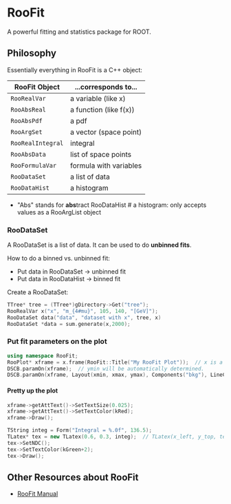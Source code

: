 # RooFit

A powerful fitting and statistics package for ROOT.

## Philosophy

Essentially everything in RooFit is a C++ object:

| **RooFit Object** | **...corresponds to...** |
|-------------------|--------------------------|
| `RooRealVar` |      a variable (like x) |
| `RooAbsReal` |      a function (like f(x)) |
| `RooAbsPdf` |       a pdf |
| `RooArgSet` |       a vector (space point) |
| `RooRealIntegral` | integral |
| `RooAbsData` |      list of space points |
| `RooFormulaVar` |   formula with variables |
| `RooDataSet`|       a list of data |
| `RooDataHist` |     a histogram |

- "Abs" stands for **abs**tract
RooDataHist	# a histogram: only accepts values as a RooArgList object

### RooDataSet

A RooDataSet is a list of data. It can be used to do **unbinned fits**.

How to do a binned vs. unbinned fit:

- Put data in RooDataSet -> unbinned fit
- Put data in RooDataHist -> binned fit

Create a RooDataSet:

```c++
TTree* tree = (TTree*)gDirectory->Get("tree");
RooRealVar x("x", "m_{4#mu}", 105, 140, "[GeV]");
RooDataSet data("data", "dataset with x", tree, x)
RooDataSet *data = sum.generate(x,2000);
```

### Put fit parameters on the plot

```c++
using namespace RooFit;
RooPlot* xframe = x.frame(RooFit::Title("My RooFit Plot"));  // x is a RooRealVar.
DSCB.paramOn(xframe);  // ymin will be automatically determined.
DSCB.paramOn(xframe, Layout(xmin, xmax, ymax), Components("bkg"), LineColor(kBlue), LineStyle(kDashed));
```

#### Pretty up the plot

```c++
xframe->getAttText()->SetTextSize(0.025);
xframe->getAttText()->SetTextColor(kRed);
xframe->Draw();

TString integ = Form("Integral = %.0f", 136.5);
TLatex* tex = new TLatex(0.6, 0.3, integ);  // TLatex(x_left, y_top, text)
tex->SetNDC();
tex->SetTextColor(kGreen+2);
tex->Draw();
```

## Other Resources about RooFit

- [RooFit Manual](https://root.cern.ch/download/doc/RooFit_Users_Manual_2.91-33.pdf)